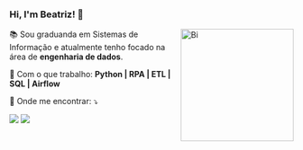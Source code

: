    ### Hi, I'm Beatriz! 👋 
 
 <img src="https://user-images.githubusercontent.com/79387140/182742102-9cefdf85-9768-4bc8-a528-4139fd890a21.gif" min-width="400px" max-width="400px" width="200px" align="right" alt="Bi">
 
<p align="left"> 
  📚 Sou graduanda em Sistemas de Informação e atualmente tenho focado na área de <strong>engenharia de dados</strong>.
</p>

<p align="left">
  🔭 Com o que trabalho: <strong>Python | RPA | ETL | SQL | Airflow </strong>
</p>

<p align="left">
  📧 Onde me encontrar: ⤵️
</p>

<p align="left">
  <a href="mailto:aquinobeattriz@gmail.com" alt="Gmail">
  <img src="https://img.shields.io/badge/-Gmail-FF0000?style=flat-square&labelColor=FF0000&logo=gmail&logoColor=white" /></a>

  <a href="https://www.linkedin.com/in/beatrw/" alt="Linkedin">
  <img src="https://img.shields.io/badge/-Linkedin-0e76a8?style=flat-square&logo=Linkedin&logoColor=white" /></a>

</p>  

   

